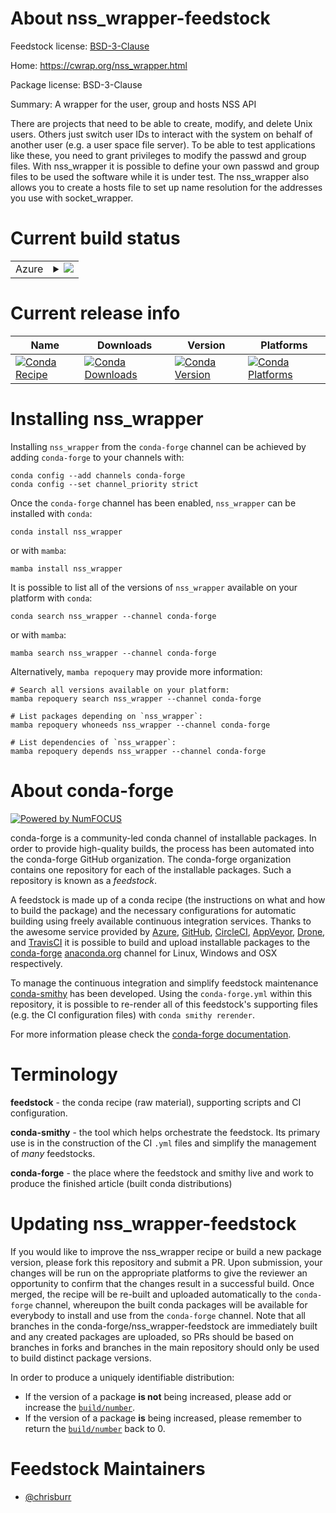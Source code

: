 About nss_wrapper-feedstock
===========================

Feedstock license: [BSD-3-Clause](https://github.com/conda-forge/nss_wrapper-feedstock/blob/main/LICENSE.txt)

Home: https://cwrap.org/nss_wrapper.html

Package license: BSD-3-Clause

Summary: A wrapper for the user, group and hosts NSS API

There are projects that need to be able to create, modify, and delete Unix
users. Others just switch user IDs to interact with the system on behalf
of another user (e.g. a user space file server). To be able to test
applications like these, you need to grant privileges to modify the passwd
and group files. With nss_wrapper it is possible to define your own passwd
and group files to be used the software while it is under test. The
nss_wrapper also allows you to create a hosts file to set up name
resolution for the addresses you use with socket_wrapper.


Current build status
====================


<table>
    
  <tr>
    <td>Azure</td>
    <td>
      <details>
        <summary>
          <a href="https://dev.azure.com/conda-forge/feedstock-builds/_build/latest?definitionId=9880&branchName=main">
            <img src="https://dev.azure.com/conda-forge/feedstock-builds/_apis/build/status/nss_wrapper-feedstock?branchName=main">
          </a>
        </summary>
        <table>
          <thead><tr><th>Variant</th><th>Status</th></tr></thead>
          <tbody><tr>
              <td>linux_64</td>
              <td>
                <a href="https://dev.azure.com/conda-forge/feedstock-builds/_build/latest?definitionId=9880&branchName=main">
                  <img src="https://dev.azure.com/conda-forge/feedstock-builds/_apis/build/status/nss_wrapper-feedstock?branchName=main&jobName=linux&configuration=linux%20linux_64_" alt="variant">
                </a>
              </td>
            </tr>
          </tbody>
        </table>
      </details>
    </td>
  </tr>
</table>

Current release info
====================

| Name | Downloads | Version | Platforms |
| --- | --- | --- | --- |
| [![Conda Recipe](https://img.shields.io/badge/recipe-nss_wrapper-green.svg)](https://anaconda.org/conda-forge/nss_wrapper) | [![Conda Downloads](https://img.shields.io/conda/dn/conda-forge/nss_wrapper.svg)](https://anaconda.org/conda-forge/nss_wrapper) | [![Conda Version](https://img.shields.io/conda/vn/conda-forge/nss_wrapper.svg)](https://anaconda.org/conda-forge/nss_wrapper) | [![Conda Platforms](https://img.shields.io/conda/pn/conda-forge/nss_wrapper.svg)](https://anaconda.org/conda-forge/nss_wrapper) |

Installing nss_wrapper
======================

Installing `nss_wrapper` from the `conda-forge` channel can be achieved by adding `conda-forge` to your channels with:

```
conda config --add channels conda-forge
conda config --set channel_priority strict
```

Once the `conda-forge` channel has been enabled, `nss_wrapper` can be installed with `conda`:

```
conda install nss_wrapper
```

or with `mamba`:

```
mamba install nss_wrapper
```

It is possible to list all of the versions of `nss_wrapper` available on your platform with `conda`:

```
conda search nss_wrapper --channel conda-forge
```

or with `mamba`:

```
mamba search nss_wrapper --channel conda-forge
```

Alternatively, `mamba repoquery` may provide more information:

```
# Search all versions available on your platform:
mamba repoquery search nss_wrapper --channel conda-forge

# List packages depending on `nss_wrapper`:
mamba repoquery whoneeds nss_wrapper --channel conda-forge

# List dependencies of `nss_wrapper`:
mamba repoquery depends nss_wrapper --channel conda-forge
```


About conda-forge
=================

[![Powered by
NumFOCUS](https://img.shields.io/badge/powered%20by-NumFOCUS-orange.svg?style=flat&colorA=E1523D&colorB=007D8A)](https://numfocus.org)

conda-forge is a community-led conda channel of installable packages.
In order to provide high-quality builds, the process has been automated into the
conda-forge GitHub organization. The conda-forge organization contains one repository
for each of the installable packages. Such a repository is known as a *feedstock*.

A feedstock is made up of a conda recipe (the instructions on what and how to build
the package) and the necessary configurations for automatic building using freely
available continuous integration services. Thanks to the awesome service provided by
[Azure](https://azure.microsoft.com/en-us/services/devops/), [GitHub](https://github.com/),
[CircleCI](https://circleci.com/), [AppVeyor](https://www.appveyor.com/),
[Drone](https://cloud.drone.io/welcome), and [TravisCI](https://travis-ci.com/)
it is possible to build and upload installable packages to the
[conda-forge](https://anaconda.org/conda-forge) [anaconda.org](https://anaconda.org/)
channel for Linux, Windows and OSX respectively.

To manage the continuous integration and simplify feedstock maintenance
[conda-smithy](https://github.com/conda-forge/conda-smithy) has been developed.
Using the ``conda-forge.yml`` within this repository, it is possible to re-render all of
this feedstock's supporting files (e.g. the CI configuration files) with ``conda smithy rerender``.

For more information please check the [conda-forge documentation](https://conda-forge.org/docs/).

Terminology
===========

**feedstock** - the conda recipe (raw material), supporting scripts and CI configuration.

**conda-smithy** - the tool which helps orchestrate the feedstock.
                   Its primary use is in the construction of the CI ``.yml`` files
                   and simplify the management of *many* feedstocks.

**conda-forge** - the place where the feedstock and smithy live and work to
                  produce the finished article (built conda distributions)


Updating nss_wrapper-feedstock
==============================

If you would like to improve the nss_wrapper recipe or build a new
package version, please fork this repository and submit a PR. Upon submission,
your changes will be run on the appropriate platforms to give the reviewer an
opportunity to confirm that the changes result in a successful build. Once
merged, the recipe will be re-built and uploaded automatically to the
`conda-forge` channel, whereupon the built conda packages will be available for
everybody to install and use from the `conda-forge` channel.
Note that all branches in the conda-forge/nss_wrapper-feedstock are
immediately built and any created packages are uploaded, so PRs should be based
on branches in forks and branches in the main repository should only be used to
build distinct package versions.

In order to produce a uniquely identifiable distribution:
 * If the version of a package **is not** being increased, please add or increase
   the [``build/number``](https://docs.conda.io/projects/conda-build/en/latest/resources/define-metadata.html#build-number-and-string).
 * If the version of a package **is** being increased, please remember to return
   the [``build/number``](https://docs.conda.io/projects/conda-build/en/latest/resources/define-metadata.html#build-number-and-string)
   back to 0.

Feedstock Maintainers
=====================

* [@chrisburr](https://github.com/chrisburr/)

